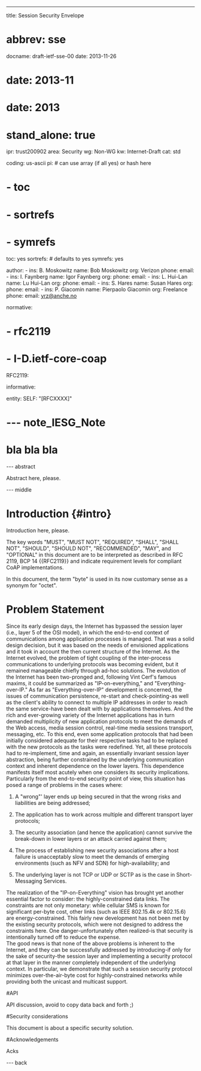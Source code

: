 ---
title: Session Security Envelope
# abbrev: sse
docname: draft-ietf-sse-00
date: 2013-11-26
# date: 2013-11
# date: 2013

# stand_alone: true

ipr: trust200902
area: Security
wg: Non-WG
kw: Internet-Draft
cat: std

coding: us-ascii
pi:    # can use array (if all yes) or hash here
#  - toc
#  - sortrefs
#  - symrefs
  toc: yes
  sortrefs:   # defaults to yes
  symrefs: yes

author:
      -
        ins: B. Moskowitz
        name: Bob Moskowitz
        org: Verizon
        phone: 
        email: 
      -
        ins: I. Faynberg
        name: Igor Faynberg
        org: 
        phone: 
        email: 
      -
        ins: L. Hui-Lan
        name: Lu Hui-Lan
        org: 
        phone: 
        email: 
      -
        ins: S. Hares
        name: Susan Hares
        org: 
        phone: 
        email: 
      -
        ins: P. Giacomin
        name: Pierpaolo Giacomin
        org: Freelance
        phone: 
        email: yrz@anche.no

normative:
#        - rfc2119
#        - I-D.ietf-core-coap
  RFC2119:

informative:

entity:
        SELF: "[RFCXXXX]"

# --- note_IESG_Note
#
# bla bla bla

--- abstract


Abstract here, please.

--- middle

Introduction        {#intro}
============

Introduction here, please.

The key words "MUST", "MUST NOT", "REQUIRED", "SHALL", "SHALL NOT",
"SHOULD", "SHOULD NOT", "RECOMMENDED", "MAY", and "OPTIONAL" in this
document are to be interpreted as described in RFC 2119, BCP 14
{{RFC2119}} and indicate requirement levels for compliant CoAP
implementations.

In this document, the term "byte" is used in its now customary sense
as a synonym for "octet".

Problem Statement
=================

Since its early design days, the Internet has bypassed the session layer (i.e., layer 5 of the OSI model), in which the end-to-end context of communications among application processes is managed.  That was a solid design decision, but it was based on the needs of envisioned applications and it took in account the then current structure of the Internet. 
As the Internet evolved, the problem of tight coupling of the inter-process communications to underlying protocols was becoming evident, but it remained manageable chiefly through ad-hoc solutions. The evolution of the Internet has been two-pronged and, following Vint Cerf's famous maxims, it could be summarized as "IP-on-everything," and "Everything-over-IP."
As far as "Everything-over-IP" development is concerned, the issues of communication persistence, re-start and check-pointing-as well as the client's ability to connect to multiple IP addresses in order to reach the same service-have been dealt with by applications themselves. And the rich and ever-growing variety of the Internet applications has in turn demanded multiplicity of new application protocols to meet the demands of the Web access, media session control, real-time media sessions transport, messaging, etc. To this end, even some application protocols that had been initially considered adequate for their respective tasks had to be replaced with the new protocols as the tasks were redefined. Yet, all these protocols had to re-implement, time and again, an essentially invariant session layer abstraction, being further constrained by the underlying communication context and inherent dependence on the lower layers. This dependence manifests itself most acutely when one considers its security implications.
Particularly from the end-to-end security point of view, this situation has posed a range of problems in the cases where:

1. A "wrong"' layer ends up being secured in that the wrong risks and liabilities are being addressed;

2. The application has to work across multiple and different transport layer protocols;

3. The security association (and hence the application) cannot survive the break-down in lower layers or an attack carried against them; 

4. The process of establishing new security associations after a host failure is unacceptably slow to meet the demands of emerging environments (such as NFV and SDN) for high-availability; and

5. The underlying layer is not TCP or UDP or SCTP as is the case in Short-Messaging Services.

The realization of the "IP-on-Everything" vision has brought yet another essential factor to consider: the highly-constrained data links. The constraints are not only monetary: while cellular SMS is known for significant per-byte cost, other links (such as IEEE 802.15.4k or 802.15.6) are energy-constrained. This fairly new development has not been met by the existing security protocols, which were not designed to address the constraints here. One danger-unfortunately often realized-is that security is intentionally turned off to reduce the expense.  
The good news is that none of the above problems is inherent to the Internet, and they can be successfully addressed by introducing-if only for the sake of security-the session layer and implementing a security protocol at that layer in the manner completely independent of the underlying context. In particular, we demonstrate that such a session security protocol minimizes over-the-air-byte cost for highly-constrained networks while providing both the unicast and multicast support.

#API

API discussion, avoid to copy data back and forth ;)

#Security considerations

This document is about a specific security solution.

#Acknowledgements

Acks

--- back


<!--  LocalWords:  SSE
-->
<!--  LocalWords:  BCP IANA
-->

